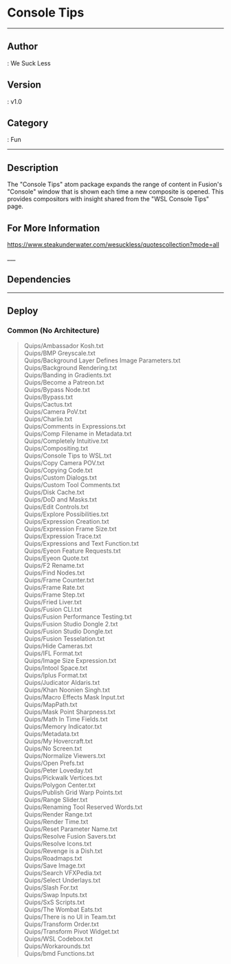 # Console Tips
___

## Author
 : We Suck Less

## Version
 : v1.0

## Category
 : Fun
___

## Description
<p>The &quot;Console Tips&quot; atom package expands the range of content in Fusion's "Console" window that is shown each time a new composite is opened. This provides compositors with insight shared from the "WSL Console Tips" page.</p>

<h2>For More Information</h2>
<p><a href="https://www.steakunderwater.com/wesuckless/quotescollection?mode=all">https://www.steakunderwater.com/wesuckless/quotescollection?mode=all</a></p>
___

## Dependencies


___

## Deploy

### Common (No Architecture)

> Quips/Ambassador Kosh.txt  
> Quips/BMP Greyscale.txt  
> Quips/Background Layer Defines Image Parameters.txt  
> Quips/Background Rendering.txt  
> Quips/Banding in Gradients.txt  
> Quips/Become a Patreon.txt  
> Quips/Bypass Node.txt  
> Quips/Bypass.txt  
> Quips/Cactus.txt  
> Quips/Camera PoV.txt  
> Quips/Charlie.txt  
> Quips/Comments in Expressions.txt  
> Quips/Comp Filename in Metadata.txt  
> Quips/Completely Intuitive.txt  
> Quips/Compositing.txt  
> Quips/Console Tips to WSL.txt  
> Quips/Copy Camera POV.txt  
> Quips/Copying Code.txt  
> Quips/Custom Dialogs.txt  
> Quips/Custom Tool Comments.txt  
> Quips/Disk Cache.txt  
> Quips/DoD and Masks.txt  
> Quips/Edit Controls.txt  
> Quips/Explore Possibilities.txt  
> Quips/Expression Creation.txt  
> Quips/Expression Frame Size.txt  
> Quips/Expression Trace.txt  
> Quips/Expressions and Text Function.txt  
> Quips/Eyeon Feature Requests.txt  
> Quips/Eyeon Quote.txt  
> Quips/F2 Rename.txt  
> Quips/Find Nodes.txt  
> Quips/Frame Counter.txt  
> Quips/Frame Rate.txt  
> Quips/Frame Step.txt  
> Quips/Fried Liver.txt  
> Quips/Fusion CLI.txt  
> Quips/Fusion Performance Testing.txt  
> Quips/Fusion Studio Dongle 2.txt  
> Quips/Fusion Studio Dongle.txt  
> Quips/Fusion Tesselation.txt  
> Quips/Hide Cameras.txt  
> Quips/IFL Format.txt  
> Quips/Image Size Expression.txt  
> Quips/Intool Space.txt  
> Quips/Iplus Format.txt  
> Quips/Judicator Aldaris.txt  
> Quips/Khan Noonien Singh.txt  
> Quips/Macro Effects Mask Input.txt  
> Quips/MapPath.txt  
> Quips/Mask Point Sharpness.txt  
> Quips/Math In Time Fields.txt  
> Quips/Memory Indicator.txt  
> Quips/Metadata.txt  
> Quips/My Hovercraft.txt  
> Quips/No Screen.txt  
> Quips/Normalize Viewers.txt  
> Quips/Open Prefs.txt  
> Quips/Peter Loveday.txt  
> Quips/Pickwalk Vertices.txt  
> Quips/Polygon Center.txt  
> Quips/Publish Grid Warp Points.txt  
> Quips/Range Slider.txt  
> Quips/Renaming Tool Reserved Words.txt  
> Quips/Render Range.txt  
> Quips/Render Time.txt  
> Quips/Reset Parameter Name.txt  
> Quips/Resolve Fusion Savers.txt  
> Quips/Resolve Icons.txt  
> Quips/Revenge is a Dish.txt  
> Quips/Roadmaps.txt  
> Quips/Save Image.txt  
> Quips/Search VFXPedia.txt  
> Quips/Select Underlays.txt  
> Quips/Slash For.txt  
> Quips/Swap Inputs.txt  
> Quips/SxS Scripts.txt  
> Quips/The Wombat Eats.txt  
> Quips/There is no UI in Team.txt  
> Quips/Transform Order.txt  
> Quips/Transform Pivot Widget.txt  
> Quips/WSL Codebox.txt  
> Quips/Workarounds.txt  
> Quips/bmd Functions.txt  
